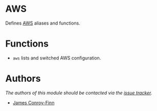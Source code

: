 # AWS

Defines [AWS][1] aliases and functions.

# Functions

- `aws` lists and switched AWS configuration.

# Authors

*The authors of this module should be contacted via the [issue tracker][2].*

  - [James Conroy-Finn](https://github.com/jcf)

[1]: http://aws.amazon.com
[2]: https://github.com/jcf/dotfiles/issues

